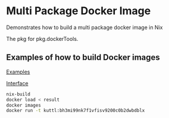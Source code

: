 # Multi Package Docker Image
Demonstrates how to build a multi package docker image in Nix

The pkg for pkg.dockerTools.

## Examples of how to build Docker images
[Examples](https://github.com/NixOS/nixpkgs/blob/master/pkgs/build-support/docker/examples.nix)  

[Interface](https://github.com/NixOS/nixpkgs/blob/master/pkgs/build-support/docker/default.nix)

```sh
nix-build
docker load < result
docker images
docker run -t kuttl:bh3mi99nk7f1vfisv9200c0b2dwbdblx
```